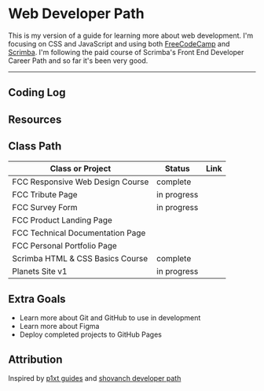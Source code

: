 # Web Developer Path
This is my version of a guide for learning more about web development. I'm focusing on CSS and JavaScript and using both [FreeCodeCamp](https://www.freecodecamp.org/) and [Scrimba](https://scrimba.com/).  I'm following the paid course of Scrimba's Front End Developer Career Path and so far it's been very good.

------

## Coding Log

## Resources

## Class Path

| Class or Project | Status | Link |
| ------ | ------ | ------ |
| FCC Responsive Web Design Course | complete | |
| FCC Tribute Page | in progress | |
| FCC Survey Form | in progress | |
| FCC Product Landing Page | | |
| FCC Technical Documentation Page | | |
| FCC Personal Portfolio Page | | |
| Scrimba HTML & CSS Basics Course | complete | |
| Planets Site v1 | in progress | | 

## Extra Goals
* Learn more about Git and GitHub to use in development
* Learn more about Figma
* Deploy completed projects to GitHub Pages

## Attribution
Inspired by [p1xt guides](https://github.com/P1xt/p1xt-guides) and [shovanch developer path](https://github.com/shovanch/fullstack-web-developer-path)
